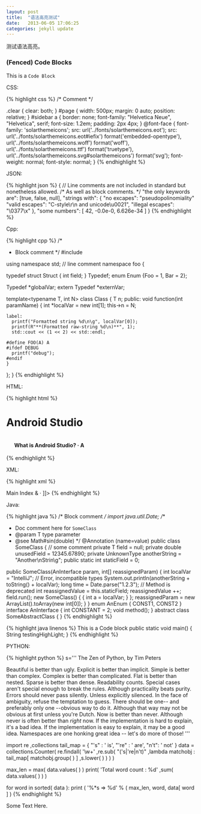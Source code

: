 ```yaml
---
layout: post
title:  "语法高亮测试"
date:   2013-06-05 17:06:25
categories: jekyll update
---
```


测试语法高亮。

### (Fenced) Code Blocks

This is a `Code Block`

CSS:

{% highlight css %}
/* Comment */

.clear { clear: both; }
#page {
	width: 500px;
	margin: 0 auto;
	position: relative;
}
#sidebar a {
	border: none;
	font-family: "Helvetica Neue", "Helvetica", serif;
	font-size: 1.2em;
	padding: 2px 4px;
}
@font-face {
  font-family: 'solarthemeicons';
  src: url('../fonts/solarthemeicons.eot');
  src: url('../fonts/solarthemeicons.eot#iefix') format('embedded-opentype'),
       url('../fonts/solarthemeicons.woff') format('woff'),
       url('../fonts/solarthemeicons.ttf') format('truetype'),
       url('../fonts/solarthemeicons.svg#solarthemeicons') format('svg');
  font-weight: normal;
  font-style: normal;
}
{% endhighlight %}

JSON:

{% highlight json %}
{
  // Line comments are not included in standard but nonetheless allowed.
  /* As well as block comments. */
  "the only keywords are": [true, false, null],
  "strings with": {
    "no excapes": "pseudopolinomiality"
    "valid escapes": "C-style\r\n and unicode\u0021",
    "illegal escapes": "\0377\x\"
  },
  "some numbers": [
    42,
    -0.0e-0,
    6.626e-34
  ] 
}
{% endhighlight %}


Cpp:

{% highlight cpp %}
/*
 * Block comment 
 */
#include <vector>

using namespace std;  // line comment
namespace foo {

  typedef struct Struct {
    int field;
  } Typedef;
  enum Enum {Foo = 1, Bar = 2};

  Typedef *globalVar;
  extern Typedef *externVar;

  template<typename T, int N>
  class Class {
    T n;
  public:
    void function(int paramName) {
      int *localVar = new int[1];
      this->n = N; 

    label:
      printf("Formatted string %d\n\g", localVar[0]);
      printf(R"**(Formatted raw-string %d\n)**", 1);
      std::cout << (1 << 2) << std::endl;  

    #define FOO(A) A
    #ifdef DEBUG
      printf("debug");
    #endif
    }
  };
}
{% endhighlight %}

HTML:

{% highlight html %}
<!DOCTYPE HTML PUBLIC "-//W3C//DTD HTML 3.2//EN">
<!--
*        Sample comment
-->
<HTML>
<head>
<title>Android Studio</title>
</head>
<body>
<h1>Android Studio</h1>
<p><br><b><IMG border=0 height=12 src="images/hg.gif" width=18 >
What is Android&nbsp;Studio? &#x00B7; &Alpha; </b><br><br>
</body>
</html>
{% endhighlight %}

XML:

{% highlight xml %}
<?xml version='1.0' encoding='ISO-8859-1'  ?>
<!DOCTYPE index>
<!-- Some xml example -->
<index version="1.0" xmlns:pf="http://test">
   <name>Main Index</name>
   <indexitem text="rename" target="refactoring.rename"/>
   <indexitem text="move" target="refactoring.move"/>
   <indexitem text="migrate" target="refactoring.migrate"/>
   <indexitem text="usage search" target="find.findUsages"/>
   <someTextWithEntityRefs>&amp; &#x00B7;</someTextWithEntityRefs>
   <withCData><![CDATA[
          <object class="MyClass" key="constant">
          </object>
        ]]>
   </withCData>
   <indexitem text="project" target="project.management"/>
   <pf:foo pf:bar="bar"/>
</index>
{% endhighlight %}

Java:

{% highlight java %}
/* Block comment */
import java.util.Date;
/**
 * Doc comment here for <code>SomeClass</code>
 * @param T type parameter
 * @see Math#sin(double)
 */
@Annotation (name=value)
public class SomeClass<T extends Runnable> { // some comment
  private T field = null;
  private double unusedField = 12345.67890;
  private UnknownType anotherString = "Another\nStrin\g";
  public static int staticField = 0;

  public SomeClass(AnInterface param, int[] reassignedParam) {
    int localVar = "IntelliJ"; // Error, incompatible types
    System.out.println(anotherString + toString() + localVar);
    long time = Date.parse("1.2.3"); // Method is deprecated
    int reassignedValue = this.staticField; 
    reassignedValue ++; 
    field.run(); 
    new SomeClass() {
      {
        int a = localVar;
      }
    };
    reassignedParam = new ArrayList<String>().toArray(new int[0]);
  }
}
enum AnEnum { CONST1, CONST2 }
interface AnInterface {
  int CONSTANT = 2;
  void method();
}
abstract class SomeAbstractClass {
}
{% endhighlight %}


{% highlight java linenos %}
This is a Code block
public static void main() {
  String testingHighLight;
} 
{% endhighlight %}

PYTHON:

{% highlight python %}
s='''
The Zen of Python, by Tim Peters
  
Beautiful is better than ugly.
Explicit is better than implicit.
Simple is better than complex.
Complex is better than complicated.
Flat is better than nested.
Sparse is better than dense.
Readability counts.
Special cases aren't special enough to break the rules.
Although practicality beats purity.
Errors should never pass silently.
Unless explicitly silenced.
In the face of ambiguity, refuse the temptation to guess.
There should be one-- and preferably only one --obvious way to do it.
Although that way may not be obvious at first unless you're Dutch.
Now is better than never.
Although never is often better than *right* now.
If the implementation is hard to explain, it's a bad idea.
If the implementation is easy to explain, it may be a good idea.
Namespaces are one honking great idea -- let's do more of those!
'''
 
import re ,collections
tail_map = { "'s" : ' is', "'re" : ' are', "n't": ' not' }
data = collections.Counter( re.findall( '\w+' ,re.sub( "('s|'re|n't)" ,lambda matchobj : tail_map[ matchobj.group( ) ] ,s.lower( ) ) ) )
 
max_len = max( data.values( ) )
print( 'Total word count : %d' ,sum( data.values( ) ) )
 
for word in sorted( data ):
     print ( '%*s => %d' % ( max_len, word, data[ word ] ) 
{% endhighlight %}



Some Text Here.

